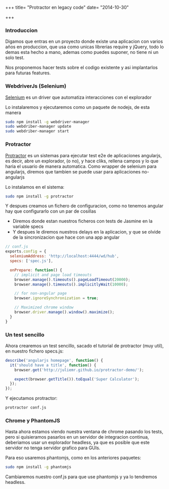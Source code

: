 +++
title= "Protractor en legacy code"
date= "2014-10-30"

+++



### Introduccion
Digamos que entras en un proyecto donde existe una aplicacion con varios años en produccion, que usa como unicas librerias require y jQuery, todo lo demas esta hecho a mano, ademas como puedes suponer, no tiene ni un solo test.

Nos proponemos hacer tests sobre el codigo existente y asi implantarlos para futuras features.

### WebdriverJs (Selenium)
[Selenium][1] es un driver que automatiza interacciones con el explorador

Lo instalaremos y ejecutaremos como un paquete de nodejs, de esta manera
```bash
sudo npm install -g webdriver-manager
sudo webdriber-manager update
sudo webdriber-manager start
```



### Protractor
[Protractor][2] es un sistemas para ejecutar test e2e de aplicaciones angularjs, es decir, abre un explorador, (o no), y hace cliks, rellena campos y lo que haria el usuario de manera automatica. Como wrapper de selenium para angularjs, diremos que tambien se puede usar para aplicaciones no-angularjs

Lo instalamos en el sistema:
```bash
sudo npm install -g protractor
```
Y despues creamos un fichero de configuracion, como no tenemos angular hay que configurarlo con un par de cosillas

+ Diremos donde estan nuestros ficheros con tests de Jasmine en la variable specs
+ Y despues le diremos nuestros delays en la aplicacion, y que se olvide de la sincronizacion que hace con una app angular
```js
// conf.js
exports.config = {
  seleniumAddress: 'http://localhost:4444/wd/hub',
  specs: ['spec.js'],

  onPrepare: function() {
    // implicit and page load timeouts
    browser.manage().timeouts().pageLoadTimeout(20000);
    browser.manage().timeouts().implicitlyWait(10000);

    // for non-angular page
    browser.ignoreSynchronization = true;

    // Maximized chrome window
    browser.driver.manage().window().maximize();
  }
}
```


### Un test sencillo
Ahora crearemos un test sencillo, sacado el tutorial de protractor (muy util), en nuestro fichero specs.js:

```js
describe('angularjs homepage', function() {
  it('should have a title', function() {
    browser.get('http://juliemr.github.io/protractor-demo/');

    expect(browser.getTitle()).toEqual('Super Calculator');
  });
});
```

Y ejecutamos protractor:
```bash
protractor conf.js
```

### Chrome y PhantomJS
Hasta ahora estamos viendo nuestra ventana de chrome pasando los tests, pero si quisieramos pasarlos en un servidor de integracion continua, deberiamos usar un explorador headless, ya que es posible que este servidor no tenga servidor grafico para GUIs.

Para eso usaremos phantomjs, como en los anteriores paquetes:
```bash
sudo npm install -g phantomjs
```

Cambiaremos nuestro conf.js para que use phantomjs y ya lo tendremos headless.


[1]: http://docs.seleniumhq.org/projects/webdriver/
[2]: https://www.npmjs.org/package/protractor
